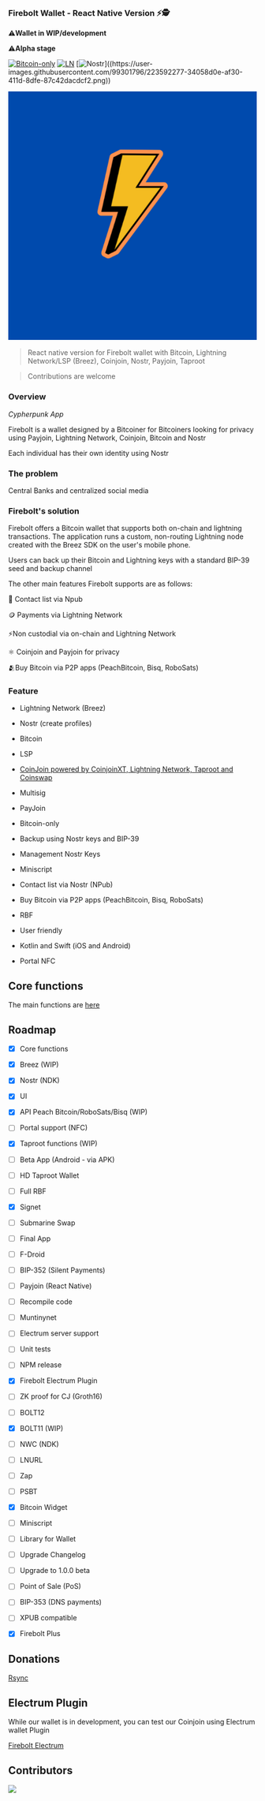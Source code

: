 ### Firebolt Wallet - React Native Version ⚡🕵️

⚠️**Wallet in WIP/development**

⚠️**Alpha stage**

[![Bitcoin-only](https://img.shields.io/badge/bitcoin-only-FF9900?logo=bitcoin)](https://twentyone.world)
[![LN](https://img.shields.io/badge/lightning-792EE5?logo=lightning)](https://mempool.space/lightning)
[![Nostr](https://img.shields.io/badge/nostr-only-FF9900?)]((https://user-images.githubusercontent.com/99301796/223592277-34058d0e-af30-411d-8dfe-87c42dacdcf2.png))

![Banner](https://github.com/AreaLayer/FireBolt/raw/main/src/asset/firebolt_logo_readme.png)

>React native version for Firebolt wallet with Bitcoin, Lightning Network/LSP (Breez), Coinjoin, Nostr, Payjoin, Taproot

>Contributions are welcome

### Overview

*Cypherpunk App*

Firebolt is a wallet designed by a Bitcoiner for Bitcoiners looking for privacy using Payjoin, Lightning Network, Coinjoin, Bitcoin and Nostr

Each individual has their own identity using Nostr

### The problem

Central Banks and centralized social media

### Firebolt's solution

Firebolt offers a Bitcoin wallet that supports both on-chain and lightning transactions. The application runs a custom, non-routing Lightning node created with the Breez SDK on the user's mobile phone. 

Users can back up their Bitcoin and Lightning keys with a standard BIP-39 seed and backup channel 

The other main features Firebolt supports are as follows:

📱 Contact list via Npub

🪙 Payments via Lightning Network

⚡Non custodial via on-chain and Lightning Network

⚛️ Coinjoin and Payjoin for privacy

🫂Buy Bitcoin via P2P apps (PeachBitcoin, Bisq, RoboSats)

### Feature

- Lightning Network (Breez)

- Nostr (create profiles)

- Bitcoin

- LSP

- [CoinJoin powered by CoinjoinXT, Lightning Network, Taproot and Coinswap](https://github.com/AreaLayer/CoinjoinXT)

- Multisig 

- PayJoin

- Bitcoin-only

- Backup using Nostr keys and BIP-39

- Management Nostr Keys

- Miniscript

- Contact list via Nostr (NPub)

- Buy Bitcoin via P2P apps (PeachBitcoin, Bisq, RoboSats)

- RBF

- User friendly

- Kotlin and Swift (iOS and Android)

- Portal NFC

## Core functions 

The main functions are [here](https://github.com/AreaLayer/FireBolt/tree/main/app)

## Roadmap

-  [x] Core functions
-  [x] Breez (WIP)
-  [x] Nostr (NDK)
-  [x] UI 
-  [x] API Peach Bitcoin/RoboSats/Bisq (WIP)
-  [ ] Portal support (NFC)
-  [x] Taproot functions (WIP)
-  [ ] Beta App (Android - via APK)
-  [ ] HD Taproot Wallet
-  [ ] Full RBF
-  [x] Signet
-  [ ] Submarine Swap 
-  [ ] Final App
-  [ ] F-Droid
-  [ ] BIP-352 (Silent Payments)
-  [ ] Payjoin (React Native) 
-  [ ] Recompile code
-  [ ] Muntinynet
-  [ ] Electrum server support
-  [ ] Unit tests
-  [ ] NPM release 
-  [x] Firebolt Electrum Plugin
-  [ ] ZK proof for CJ (Groth16)
-  [ ] BOLT12
-  [x] BOLT11 (WIP)
-  [ ] NWC (NDK)
-  [ ] LNURL
-  [ ] Zap
-  [ ] PSBT 
-  [x] Bitcoin Widget
-  [ ] Miniscript
-  [ ] Library for Wallet
-  [ ] Upgrade Changelog
-  [ ] Upgrade to 1.0.0 beta
-  [ ] Point of Sale (PoS)
-  [ ] BIP-353 (DNS payments)
-  [ ] XPUB compatible
-  [x] Firebolt Plus


## Donations

[Rsync](https://tourniquet.app/donate/Rsync)

## Electrum Plugin

While our wallet is in development, you can test our Coinjoin using Electrum wallet Plugin

[Firebolt Electrum](https://github.com/AreaLayer/firebolt-electrum)

## Contributors

<a align="center" href="https://github.com/AreaLayer/firebolt-react-native aphs/contributors">
  <img src="https://contrib.rocks/image?repo=AreaLayer/firebolt-react-native" />
</a>
